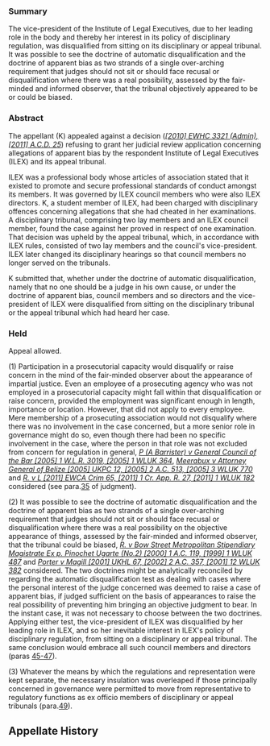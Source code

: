 ### Summary

The vice-president of the Institute of Legal Executives, due to her leading role in the body and thereby her interest in its policy of disciplinary regulation, was disqualified from sitting on its disciplinary or appeal tribunal. It was possible to see the doctrine of automatic disqualification and the doctrine of apparent bias as two strands of a single over-arching requirement that judges should not sit or should face recusal or disqualification where there was a real possibility, assessed by the fair-minded and informed observer, that the tribunal objectively appeared to be or could be biased.

### Abstract

The appellant (K) appealed against a decision (_[[2010] EWHC 3321 (Admin), [2011] A.C.D. 25](https://uk.westlaw.com/Document/I2C6A1490F77811DF93AD9DFF45835C7C/View/FullText.html?originationContext=document&transitionType=DocumentItem&ppcid=fef9d0b1c1294bf08c2bee586c71b4d2&contextData=(sc.Default))_) refusing to grant her judicial review application concerning allegations of apparent bias by the respondent Institute of Legal Executives (ILEX) and its appeal tribunal.

ILEX was a professional body whose articles of association stated that it existed to promote and secure professional standards of conduct amongst its members. It was governed by ILEX council members who were also ILEX directors. K, a student member of ILEX, had been charged with disciplinary offences concerning allegations that she had cheated in her examinations. A disciplinary tribunal, comprising two lay members and an ILEX council member, found the case against her proved in respect of one examination. That decision was upheld by the appeal tribunal, which, in accordance with ILEX rules, consisted of two lay members and the council's vice-president. ILEX later changed its disciplinary hearings so that council members no longer served on the tribunals.

K submitted that, whether under the doctrine of automatic disqualification, namely that no one should be a judge in his own cause, or under the doctrine of apparent bias, council members and so directors and the vice-president of ILEX were disqualified from sitting on the disciplinary tribunal or the appeal tribunal which had heard her case.

### Held

Appeal allowed.

(1) Participation in a prosecutorial capacity would disqualify or raise concern in the mind of the fair-minded observer about the appearance of impartial justice. Even an employee of a prosecuting agency who was not employed in a prosecutorial capacity might fall within that disqualification or raise concern, provided the employment was significant enough in length, importance or location. However, that did not apply to every employee. Mere membership of a prosecuting association would not disqualify where there was no involvement in the case concerned, but a more senior role in governance might do so, even though there had been no specific involvement in the case, where the person in that role was not excluded from concern for regulation in general, _[P (A Barrister) v General Council of the Bar [2005] 1 W.L.R. 3019, [2005] 1 WLUK 364](https://uk.westlaw.com/Document/I15D58331E42811DA8FC2A0F0355337E9/View/FullText.html?originationContext=document&transitionType=DocumentItem&ppcid=fef9d0b1c1294bf08c2bee586c71b4d2&contextData=(sc.Default))_, _[Meerabux v Attorney General of Belize [2005] UKPC 12, [2005] 2 A.C. 513, [2005] 3 WLUK 770](https://uk.westlaw.com/Document/IF8A91920E42711DA8FC2A0F0355337E9/View/FullText.html?originationContext=document&transitionType=DocumentItem&ppcid=fef9d0b1c1294bf08c2bee586c71b4d2&contextData=(sc.Default))_ and _[R. v L [2011] EWCA Crim 65, [2011] 1 Cr. App. R. 27, [2011] 1 WLUK 182](https://uk.westlaw.com/Document/IB529D19045EC11E091148B56C84DA497/View/FullText.html?originationContext=document&transitionType=DocumentItem&ppcid=fef9d0b1c1294bf08c2bee586c71b4d2&contextData=(sc.Default))_ considered (see para.[35](javascript:void(0); "View judgment paragraphs") of judgment). 

(2) It was possible to see the doctrine of automatic disqualification and the doctrine of apparent bias as two strands of a single over-arching requirement that judges should not sit or should face recusal or disqualification where there was a real possibility on the objective appearance of things, assessed by the fair-minded and informed observer, that the tribunal could be biased, _[R. v Bow Street Metropolitan Stipendiary Magistrate Ex p. Pinochet Ugarte (No.2) [2000] 1 A.C. 119, [1999] 1 WLUK 487](https://uk.westlaw.com/Document/I3429A460E42811DA8FC2A0F0355337E9/View/FullText.html?originationContext=document&transitionType=DocumentItem&ppcid=fef9d0b1c1294bf08c2bee586c71b4d2&contextData=(sc.Default))_ and _[Porter v Magill [2001] UKHL 67, [2002] 2 A.C. 357, [2001] 12 WLUK 382](https://uk.westlaw.com/Document/I23D2C010E42811DA8FC2A0F0355337E9/View/FullText.html?originationContext=document&transitionType=DocumentItem&ppcid=fef9d0b1c1294bf08c2bee586c71b4d2&contextData=(sc.Default))_ considered. The two doctrines might be analytically reconciled by regarding the automatic disqualification test as dealing with cases where the personal interest of the judge concerned was deemed to raise a case of apparent bias, if judged sufficient on the basis of appearances to raise the real possibility of preventing him bringing an objective judgment to bear. In the instant case, it was not necessary to choose between the two doctrines. Applying either test, the vice-president of ILEX was disqualified by her leading role in ILEX, and so her inevitable interest in ILEX's policy of disciplinary regulation, from sitting on a disciplinary or appeal tribunal. The same conclusion would embrace all such council members and directors (paras [45-47](javascript:void(0); "View judgment paragraphs")). 

(3) Whatever the means by which the regulations and representation were kept separate, the necessary insulation was overleaped if those principally concerned in governance were permitted to move from representative to regulatory functions as ex officio members of disciplinary or appeal tribunals (para.[49](javascript:void(0); "View judgment paragraphs")).

## Appellate History